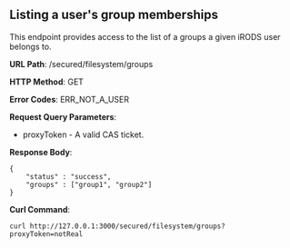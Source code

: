Listing a user's group memberships
----------------------------------

This endpoint provides access to the list of a groups a given iRODS user belongs
to.

__URL Path__: /secured/filesystem/groups

__HTTP Method__: GET

__Error Codes__: ERR_NOT_A_USER

__Request Query Parameters__:

* proxyToken - A valid CAS ticket.

__Response Body__:

    {
        "status" : "success",
        "groups" : ["group1", "group2"]
    }

__Curl Command__:

    curl http://127.0.0.1:3000/secured/filesystem/groups?proxyToken=notReal
